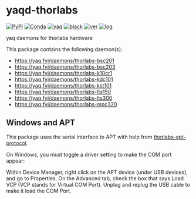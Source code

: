 # yaqd-thorlabs

[![PyPI](https://img.shields.io/pypi/v/yaqd-thorlabs)](https://pypi.org/project/yaqd-thorlabs)
[![Conda](https://img.shields.io/conda/vn/conda-forge/yaqd-thorlabs)](https://anaconda.org/conda-forge/yaqd-thorlabs)
[![yaq](https://img.shields.io/badge/framework-yaq-orange)](https://yaq.fyi/)
[![black](https://img.shields.io/badge/code--style-black-black)](https://black.readthedocs.io/)
[![ver](https://img.shields.io/badge/calver-YYYY.0M.MICRO-blue)](https://calver.org/)
[![log](https://img.shields.io/badge/change-log-informational)](https://gitlab.com/yaq/yaqd-thorlabs/-/blob/main/CHANGELOG.md)

yaq daemons for thorlabs hardware

This package contains the following daemon(s):

- https://yaq.fyi/daemons/thorlabs-bsc201
- https://yaq.fyi/daemons/thorlabs-bsc203
- https://yaq.fyi/daemons/thorlabs-k10cr1
- https://yaq.fyi/daemons/thorlabs-kdc101
- https://yaq.fyi/daemons/thorlabs-kst101
- https://yaq.fyi/daemons/thorlabs-lts150
- https://yaq.fyi/daemons/thorlabs-lts300
- https://yaq.fyi/daemons/thorlabs-mpc320

## Windows and APT

This package uses the serial interface to APT with help from [thorlabs-apt-protocol](https://gitlab.com/yaq/thorlabs-apt-protocol).

On Windows, you must toggle a driver setting to make the COM port appear:

Within Device Manager, right click on the APT device (under USB devices), and go to Properties.
On the Advanced tab, check the box that says Load VCP (VCP stands for Virtual COM Port).
Unplug and replug the USB cable to make it load the COM Port.
